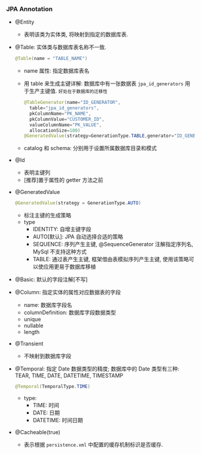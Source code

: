 ### JPA Annotation

- @Entity
  - 表明该类为实体类, 将映射到指定的数据库表.
- @Table: 实体类与数据库表名称不一致.

  ```java
  @Table(name = "TABLE_NAME")
  ```

  - name 属性: 指定数据库表名
  - 用 table 来生成主键详解: 数据库中有一张数据表 `jpa_id_generators` 用于生产主键值. `好处在于数据库的迁移性`

    ```java
    @TableGenerator(name="ID_GENERATOR",
      table="jpa_id_generators",
      pkColumnName="PK_NAME",
      pkColumnValue="CUSTOMER_ID",
      valueColumnName="PK_VALUE",
      allocationSize=100)
    @GeneratedValue(strategy=GenerationType.TABLE,generator="ID_GENERATOR")
    ```

  - catalog 和 schema: 分别用于设置所属数据库目录和模式

- @Id
  - 表明主键列
  - [推荐]置于属性的 getter 方法之前
- @GeneratedValue

  ```java
  @GeneratedValue(strategy = GenerationType.AUTO)
  ```

  - 标注主键的生成策略
  - type
    - IDENTITY: 自增主键字段
    - AUTO[默认]: JPA 自动选择合适的策略
    - SEQUENCE: 序列产生主键, @SequenceGenerator 注解指定序列名, MySql 不支持这种方式
    - TABLE: 通过表产生主键, 框架借由表模拟序列产生主键, 使用该策略可以使应用更易于数据库移植

- @Basic: 默认的字段注解[不写]
- @Column: 指定实体的属性对应数据表的字段
  - name: 数据库字段名
  - columnDefinition: 数据库字段数据类型
  - unique
  - nullable
  - length
- @Transient
  - 不映射到数据库字段
- @Temporal: 指定 Date 数据类型的精度; 数据库中的 Date 类型有三种: TEAR, TIME, DATE, DATETIME, TIMESTAMP

  ```java
  @Temporal(TemporalType.TIME)
  ```

  - type:
    - TIME: 时间
    - DATE: 日期
    - DATETIME: 时间日期

- @Cacheable(true)
  - 表示根据 `persistence.xml` 中配置的缓存机制标识是否缓存.
